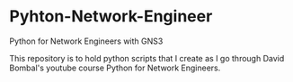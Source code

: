 # Pyhton-Network-Engineer
Python for Network Engineers with GNS3

This repository is to hold python scripts that I create as I go through David Bombal's youtube course Python for Network Engineers. 
